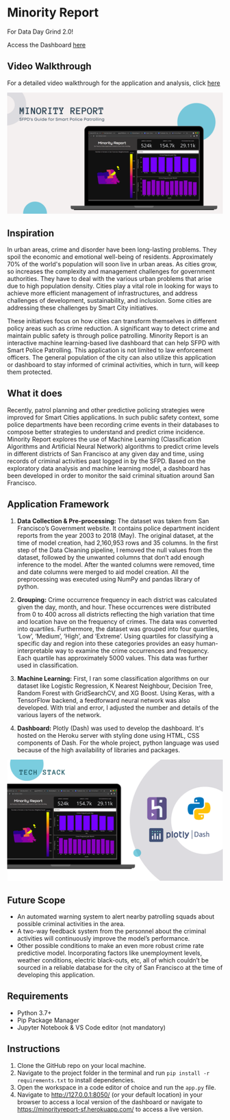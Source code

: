 # Minority Report

For Data Day Grind 2.0!

Access the Dashboard [here](https://minorityreport-sf.herokuapp.com/)

## Video Walkthrough

For a detailed video walkthrough for the application and analysis, click [here](https://www.youtube.com/watch?v=RcyWf8ytDOU)

![Alt text](screenshots/1.png)

## Inspiration

In urban areas, crime and disorder have been long-lasting problems. They spoil the economic and emotional well-being of residents. Approximately 70% of the world's population will soon live in urban areas. As cities grow, so increases the complexity and management challenges for government authorities. They have to deal with the various urban problems that arise due to high population density. Cities play a vital role in looking for ways to achieve more efficient management of infrastructures, and address challenges of development, sustainability, and inclusion. Some cities are addressing these challenges by Smart City initiatives.

These initiatives focus on how cities can transform themselves in different policy areas such as crime reduction. A significant way to detect crime and maintain public safety is through police patrolling. Minority Report is an interactive machine learning-based live dashboard that can help SFPD with Smart Police Patrolling. This application is not limited to law enforcement officers. The general population of the city can also utilize this application or dashboard to stay informed of criminal activities, which in turn, will keep them protected.

## What it does

Recently, patrol planning and other predictive policing strategies were improved for Smart Cities applications. In such public safety context, some police departments have been recording crime events in their databases to compose better strategies to understand and predict crime incidence. Minority Report explores the use of Machine Learning (Classification Algorithms and Artificial Neural Network) algorithms to predict crime levels in different districts of San Francisco at any given day and time, using records of criminal activities past logged in by the SFPD. Based on the exploratory data analysis and machine learning model, a dashboard has been developed in order to monitor the said criminal situation around San Francisco.

## Application Framework

1. **Data Collection & Pre-processing:** The dataset was taken from San Francisco’s Government website. It contains police department incident reports from the year 2003 to 2018 (May). The original dataset, at the time of model creation, had 2,160,953 rows and 35 columns. In the first step of the Data Cleaning pipeline, I removed the null values from the dataset, followed by the unwanted columns that don’t add enough inference to the model. After the wanted columns were removed, time and date columns were merged to aid model creation. All the preprocessing was executed using NumPy and pandas library of python.

2. **Grouping:** Crime occurrence frequency in each district was calculated given the day, month, and hour. These occurrences were distributed from 0 to 400 across all districts reflecting the high variation that time and location have on the frequency of crimes. The data was converted into quartiles. Furthermore, the dataset was grouped into four quartiles, ‘Low’, ‘Medium’, ‘High’, and ‘Extreme’. Using quartiles for classifying a specific day and region into these categories provides an easy human-interpretable way to examine the crime occurrences and frequency. Each quartile has approximately 5000 values. This data was further used in classification.

3. **Machine Learning:** First, I ran some classification algorithms on our dataset like Logistic Regression, K Nearest Neighbour, Decision Tree, Random Forest with GridSearchCV, and XG Boost. Using Keras, with a TensorFlow backend, a feedforward neural network was also developed. With trial and error, I adjusted the number and details of the various layers of the network.

4. **Dashboard:** Plotly (Dash) was used to develop the dashboard. It's hosted on the Heroku server with styling done using HTML, CSS components of Dash. For the whole project, python language was used because of the high availability of libraries and packages.

![Alt text](screenshots/2.png)

## Future Scope

- An automated warning system to alert nearby patrolling squads about possible criminal activities in the area.
- A two-way feedback system from the personnel about the criminal activities will continuously improve the model’s performance.
- Other possible conditions to make an even more robust crime rate predictive model. Incorporating factors like unemployment levels, weather conditions, electric black-outs, etc, all of which couldn’t be sourced in a reliable database for the city of San Francisco at the time of developing this application.

## Requirements

- Python 3.7+
- Pip Package Manager
- Jupyter Notebook & VS Code editor (not mandatory)

## Instructions

1. Clone the GitHub repo on your local machine.
2. Navigate to the project folder in the terminal and run `pip install -r requirements.txt` to install dependencies.
3. Open the workspace in a code editor of choice and run the `app.py` file.
4. Navigate to http://127.0.0.1:8050/ (or your default location) in your browser to access a local version of the dashboard or navigate to https://minorityreport-sf.herokuapp.com/ to access a live version.
